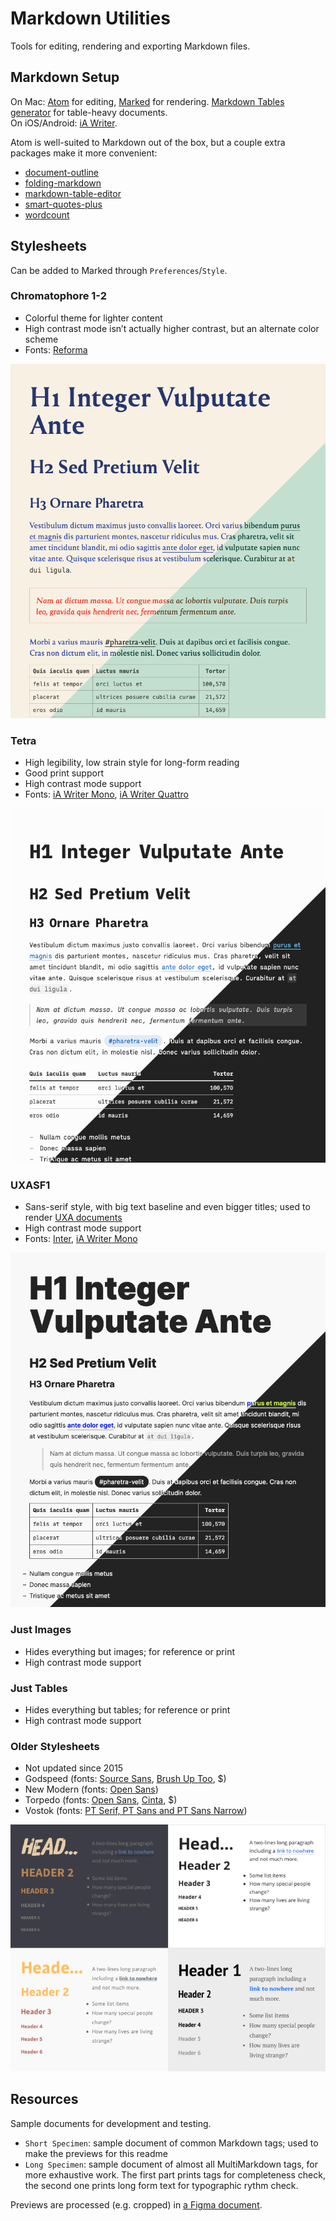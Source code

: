 # Markdown Utilities

Tools for editing, rendering and exporting Markdown files.

## Markdown Setup

On Mac: [Atom](https://atom.io/) for editing, [Marked](https://marked2app.com/) for rendering. [Markdown Tables generator](https://www.tablesgenerator.com/markdown_tables) for table-heavy documents.  
On iOS/Android: [iA Writer](https://ia.net/writer).

Atom is well-suited to Markdown out of the box, but a couple extra packages make it more convenient:

- [document-outline](https://atom.io/packages/document-outline)
- [folding-markdown](https://atom.io/packages/folding-markdown)
- [markdown-table-editor](https://atom.io/packages/markdown-table-editor)
- [smart-quotes-plus](https://atom.io/packages/smart-quotes-plus)
- [wordcount](https://atom.io/packages/wordcount)

## Stylesheets

Can be added to Marked through `Preferences`/`Style`.

<!-- The stylesheets haven’t been tested in other tools. However they’re generic CSS and could be reused elsewhere, provided the Marked-specific `#wrapper` selectors are removed. -->

### Chromatophore 1-2

- Colorful theme for lighter content
- High contrast mode isn’t actually higher contrast, but an alternate color scheme
- Fonts: [Reforma](https://pampatype.com/reforma)

![](previews/chromatophore-1-2.png)

### Tetra

- High legibility, low strain style for long-form reading
- Good print support
- High contrast mode support
- Fonts: [iA Writer Mono](https://github.com/iaolo/iA-Fonts/tree/master/iA%20Writer%20Mono), [iA Writer Quattro](https://github.com/iaolo/iA-Fonts/tree/master/iA%20Writer%20Quattro)

![](previews/tetra.png)

### UXASF1

- Sans-serif style, with big text baseline and even bigger titles; used to render [UXA documents](https://github.com/nWODT-Cobalt/uxa)
- High contrast mode support
- Fonts: [Inter](https://rsms.me/inter/), [iA Writer Mono](https://github.com/iaolo/iA-Fonts/tree/master/iA%20Writer%20Mono)

![](previews/uxasf1.png)

### Just Images

- Hides everything but images; for reference or print
- High contrast mode support

### Just Tables

- Hides everything but tables; for reference or print
- High contrast mode support

### Older Stylesheets

- Not updated since 2015
- Godspeed (fonts: [Source Sans](https://fonts.google.com/specimen/Source+Sans+Pro), [Brush Up Too](https://www.myfonts.com/fonts/pintassilgo/brush-up/too/), $)
- New Modern (fonts: [Open Sans](https://fonts.google.com/specimen/Open+Sans))
- Torpedo (fonts: [Open Sans](https://fonts.google.com/specimen/Open+Sans), [Cinta](https://www.myfonts.com/fonts/tipo-pepel/cinta/), $)
- Vostok (fonts: [PT Serif, PT Sans and PT Sans Narrow](https://company.paratype.com/pt-sans-pt-serif))

![](previews/old-stylesheets.png)

## Resources

Sample documents for development and testing.

- `Short Specimen`: sample document of common Markdown tags; used to make the previews for this readme
- `Long Specimen`: sample document of almost all MultiMarkdown tags, for more exhaustive work. The first part prints tags for completeness check, the second one prints long form text for typographic rythm check.

Previews are processed (e.g. cropped) in [a Figma document](https://www.figma.com/file/lLZWGpxAc71dB5p8mI8Lkn/GitHub?node-id=0%3A1).

<!--
## Style Ideas

- Chromatophore: streamline/harmonize colors, esp in inverted mode. Reforma 2018 for some content? +inverted hr
- Inria Serif (academic paper style? alinea indents? Gallimard-rubrication style? link in the style of "Atlas des Îles Abandonnées")
- Fira Sans (FT style?)
- Public Sans
- Neon style (space grotesk or rubik for body? bg gradient, nth paragraph colors, glow or shadow punch-out effects)

## Others

- stream custom fonts from Google?
-->
